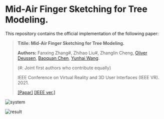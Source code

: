 
# Mid-Air Finger Sketching for Tree Modeling.

This repository contains the official implementation of the following paper:

> **Titile: Mid-Air Finger Sketching for Tree Modeling.**
> 
> **Authors:** Fanxing Zhang#, Zhihao Liu#, Zhanglin Cheng, [Oliver Deussen](https://www.cgmi.uni-konstanz.de/personen/prof-dr-oliver-deussen/), [Baoquan Chen](http://baoquanchen.info/), [Yunhai Wang](http://www.yunhaiwang.net/).
> 
> (#: Joint first authors who contribute equally)
>
> IEEE Conference on Virtual Reality and 3D User Interfaces (IEEE VR). 2021.
> 
>[[Papar]](https://ryuzhihao123.github.io/data/VR21_tree.pdf) [[IEEE ver.]](https://ieeexplore.ieee.org/document/9417799)

![system](https://github.com/RyuZhihao123/VR_TreeModeling/blob/main/Figures/fig_ui.png)

![result](https://github.com/RyuZhihao123/VR_TreeModeling/blob/main/Figures/fig_example.png)



